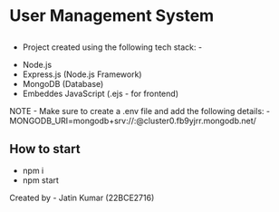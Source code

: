 # User Management System

## 
- Project created using the following tech stack: -
* Node.js
* Express.js (Node.js Framework)
* MongoDB (Database)
* Embeddes JavaScript (.ejs - for frontend) 

NOTE - Make sure to create a .env file and add the following details: -
MONGODB_URI=mongodb+srv://<username>:<password>@cluster0.fb9yjrr.mongodb.net/


## How to start

* npm i
* npm start

Created by - Jatin Kumar (22BCE2716)
